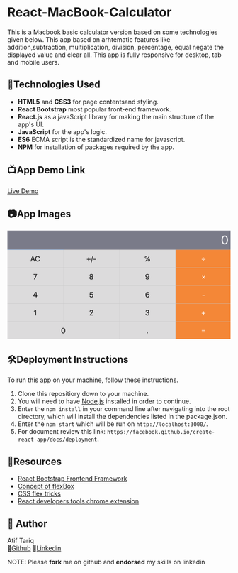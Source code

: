 # React-MacBook-Calculator 
This is a Macbook basic calculator version based on some technologies given below. This app based on arhtematic features like addition,subtraction, multiplication, division, percentage, equal negate the displayed value and clear all. This app is fully responsive for desktop, tab and mobile users.   

##  :robot:Technologies Used
*   **HTML5** and **CSS3** for page contentsand styling.
*   **React Bootstrap** most popular front-end framework.
*   **React.js** as a javaScript library for making the main structure of the app's UI.
*   **JavaScript** for the app's logic.
*   **ES6** ECMA script is the standardized name for javascript.
*   **NPM** for installation of packages required by the app.

##  :tv:App Demo Link
[Live Demo](https://atiftariq786.github.io/React-MacBook-Calculator/)

##  :camera:App Images
![MacBook Calculator Image](https://github.com/atiftariq786/React-MacBook-Calculator/blob/master/macbookcalculator/src/assets/images/MacBookCal.png?raw=true)

## :hammer_and_wrench:Deployment Instructions
To run this app on your machine, follow these instructions.
1.  Clone this repositiory down to your machine.
2.  You will need to have [Node.js](https://nodejs.org/en/) installed in order to continue.
3.  Enter the `npm install` in your command line after navigating into the root directory, which will install the dependencies listed in the package.json.
4.  Enter the `npm start` which will be run on `http://localhost:3000/`.
5.  For document review this link: `https://facebook.github.io/create-react-app/docs/deployment`.

##  :open_file_folder:Resources
*   [React Bootstrap Frontend Framework](https://react-bootstrap.github.io/)
*   [Concept of flexBox ](https://developer.mozilla.org/en-US/docs/Web/CSS/CSS_Flexible_Box_Layout/Basic_Concepts_of_Flexbox)
*   [CSS flex tricks](https://css-tricks.com/snippets/css/a-guide-to-flexbox/#flexbox-background)
*   [React developers tools chrome extension](https://chrome.google.com/webstore/detail/react-developer-tools/fmkadmapgofadopljbjfkapdkoienihi?hl=en)

## :gem: Author
Atif Tariq    
  :link:[Github](https://github.com/atiftariq786)
  :link:[Linkedin](https://www.linkedin.com/in/atif-tariq-5b00b089/)

  NOTE: Please **fork** me on github and **endorsed** my skills on linkedin
   
    